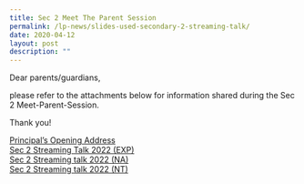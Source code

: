 ```yaml
---
title: Sec 2 Meet The Parent Session
permalink: /lp-news/slides-used-secondary-2-streaming-talk/
date: 2020-04-12
layout: post
description: ""
---
```

Dear parents/guardians,

please refer to the attachments below for information shared during the Sec 2 Meet-Parent-Session.

Thank you!

[Principal’s Opening Address](https://ganengsengsch.moe.edu.sg/wp-content/uploads/2022/04/Ps-Opening-Address-website.pdf)  
[Sec 2 Streaming Talk 2022 (EXP)](https://ganengsengsch.moe.edu.sg/wp-content/uploads/2022/04/Sec-2-Streaming-Talk-2022-EXP-website-final.pdf)  
[Sec 2 Streaming talk 2022 (NA)](https://ganengsengsch.moe.edu.sg/wp-content/uploads/2022/04/Sec-2-Streaming-talk-2022-NA_website.pdf)  
[Sec 2 Streaming talk 2022 (NT)](https://ganengsengsch.moe.edu.sg/wp-content/uploads/2022/04/Sec-2-Streaming-talk-2022-NT-website.pdf)